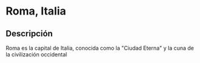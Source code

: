 # Roma, Italia

## Descripción
Roma es la capital de Italia, conocida como la "Ciudad Eterna" y la cuna de la civilización occidental